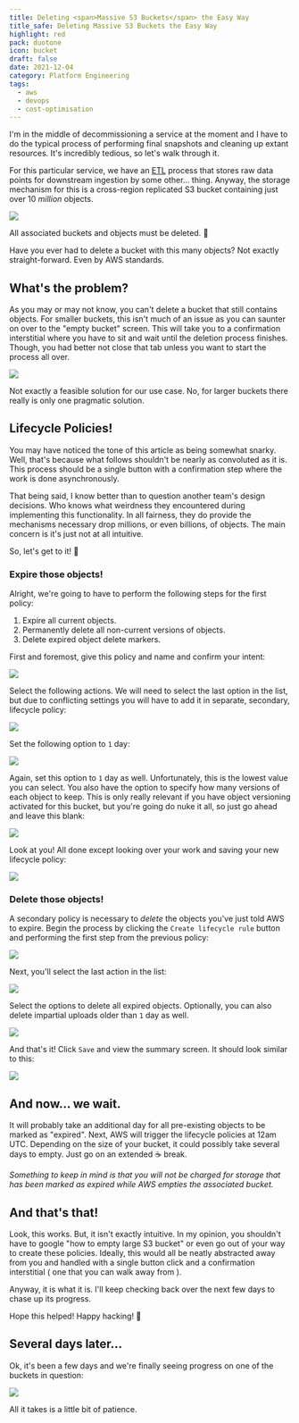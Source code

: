 ```yaml
---
title: Deleting <span>Massive S3 Buckets</span> the Easy Way
title_safe: Deleting Massive S3 Buckets the Easy Way
highlight: red
pack: duotone
icon: bucket
draft: false
date: 2021-12-04
category: Platform Engineering
tags:
  - aws
  - devops
  - cost-optimisation
---
```


I'm in the middle of decommissioning a service at the moment and I have to do the typical process of performing final snapshots and cleaning up extant resources. It's incredibly tedious, so let's walk through it.

<!--more-->

For this particular service, we have an  [ETL](https://en.wikipedia.org/wiki/Extract,_transform,_load)  process that stores raw data points for downstream ingestion by some other... thing. Anyway, the storage mechanism for this is a cross-region replicated S3 bucket containing just over 10 _million_ objects.

![](image-1.png)

All associated buckets and objects must be deleted. 😬

Have you ever had to delete a bucket with this many objects? Not exactly straight-forward. Even by AWS standards.
## What's the problem? 
As you may or may not know, you can't delete a bucket that still contains objects. For smaller buckets, this isn't much of an issue as you can saunter on over to the "empty bucket" screen. This will take you to a confirmation interstitial where you have to sit and wait until the deletion process finishes. Though, you had better not close that tab unless you want to start the process all over.  

![](image-2.png)

Not exactly a feasible solution for our use case. No, for larger buckets there really is only one pragmatic solution.
## Lifecycle Policies! 
You may have noticed the tone of this article as being somewhat snarky. Well, that's because what follows shouldn't be nearly as convoluted as it is. This process should be a single button with a confirmation step where the work is done asynchronously.

That being said, I know better than to question another team's design decisions. Who knows what weirdness they encountered during implementing this functionality. In all fairness, they do provide the mechanisms necessary drop millions, or even billions, of objects. The main concern is it's just not at all intuitive.

So, let's get to it! 🦾
### Expire those objects! 
Alright, we're going to have to perform the following steps for the first policy:
1. Expire all current objects.
2. Permanently delete all non-current versions of objects.
3. Delete expired object delete markers.  

First and foremost, give this policy and name and confirm your intent:

![](image-3.png)

Select the following actions. We will need to select the last option in the list, but due to conflicting settings you will have to add it in separate, secondary, lifecycle policy:  

![](image-4.png)

Set the following option to `1` day:

![](image-5.png)

Again, set this option to `1` day as well. Unfortunately, this is the lowest value you can select. You also have the option to specify how many versions of each object to keep. This is only really relevant if you have object versioning activated for this bucket, but you're going do nuke it all, so just go ahead and leave this blank:

![](image-6.png)

Look at you! All done except looking over your work and saving your new lifecycle policy: 

![](image-7.png)

### Delete those objects!
A secondary policy is necessary to _delete_ the objects you've just told AWS to expire. Begin the process by clicking the `Create lifecycle rule` button and performing the first step from the previous policy:

![](image-8.png)

Next, you'll select the last action in the list:

![](image-9.png)

Select the options to delete all expired objects. Optionally, you can also delete impartial uploads older than `1` day as well. 

![](image-10.png)

And that's it! Click `Save` and view the summary screen. It should look similar to this:

![](image-11.png)

## And now... we wait. 
It will probably take an additional day for all pre-existing objects to be marked as "expired". Next, AWS will trigger the lifecycle policies at 12am UTC. Depending on the size of your bucket, it could possibly take several days to empty. Just go on an extended ☕️ break.

*Something to keep in mind is that you will not be charged for storage that has been marked as expired while AWS empties the associated bucket.*
## And that's that! 
Look, this works. But, it isn't exactly intuitive. In my opinion, you shouldn't have to google "how to empty large S3 bucket" or even go out of your way to create these policies. Ideally, this would all be neatly abstracted away from you and handled with a single button click and a confirmation interstitial ( one that you can walk away from ). 

Anyway, it is what it is. I'll keep checking back over the next few days to chase up its progress.

Hope this helped! Happy hacking! 🤘
## Several days later... 
Ok, it's been a few days and we're finally seeing progress on one of the buckets in question: 

![](image-12.png)

All it takes is a little bit of patience.  